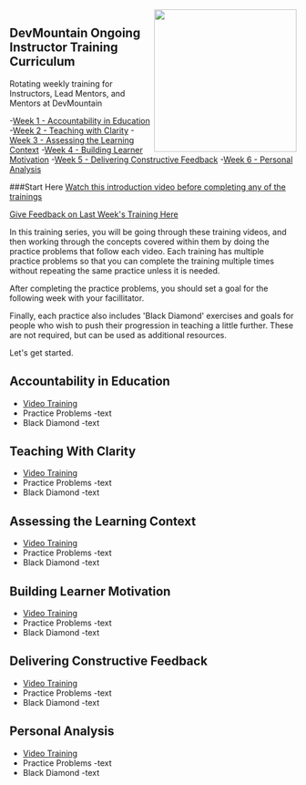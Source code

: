 <img src="https://devmounta.in/img/logowhiteblue.png" width="250" align="right">


## DevMountain Ongoing Instructor Training Curriculum
Rotating weekly training for Instructors, Lead Mentors, and Mentors at DevMountain



-[Week 1 - Accountability in Education](#week1)
-[Week 2 - Teaching with Clarity](#week2)
-[Week 3 - Assessing the Learning Context](#week3)
-[Week 4 - Building Learner Motivation](#week4)
-[Week 5 - Delivering Constructive Feedback](#week5)
-[Week 6 - Personal Analysis](#week6)

###Start Here
[Watch this introduction video before completing any of the trainings](http://youtube.com)

[Give Feedback on Last Week's Training Here](http://youtube.com)

In this training series, you will be going through these training videos, and then working through the concepts covered within them by doing the practice problems that follow each video. Each training has multiple practice problems so that you can complete the training multiple times without repeating the same practice unless it is needed.

After completing the practice problems, you should set a goal for the following week with your facillitator. 

Finally, each practice also includes 'Black Diamond' exercises and goals for people who wish to push their progression in teaching a little further. These are not required, but can be used as additional resources. 

Let's get started. 

## <a name="week1"></a> Accountability in Education
- [Video Training](http://youtube.com)
- Practice Problems
	-text
- Black Diamond
	-text

## <a name="week2"></a> Teaching With Clarity
- [Video Training](http://youtube.com)
- Practice Problems
	-text
- Black Diamond
	-text

## <a name="week3"></a> Assessing the Learning Context
- [Video Training](http://youtube.com)
- Practice Problems
	-text
- Black Diamond
	-text

## <a name="week4"></a> Building Learner Motivation
- [Video Training](http://youtube.com)
- Practice Problems
	-text
- Black Diamond
	-text

## <a name="week5"></a> Delivering Constructive Feedback
- [Video Training](http://youtube.com)
- Practice Problems
	-text
- Black Diamond
	-text

## <a name="week6"></a> Personal Analysis
- [Video Training](http://youtube.com)
- Practice Problems
	-text
- Black Diamond
	-text
